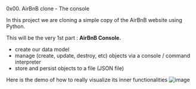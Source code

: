 
0x00. AirBnB clone - The console

In this project we are cloning a simple copy of the AirBnB website using Python.

This will be the very 1st part :
**AirBnB Console.**
+ create our data model
+ manage (create, update, destroy, etc) objects via a console / command interpreter
+ store and persist objects to a file (JSON file)

Here is the demo of how to really visualize its inner functionalities
![image](https://github.com/Drihmia/AirBnB_clone/assets/114664618/a8ef90b2-0117-405b-8e06-7e8246294c41)
